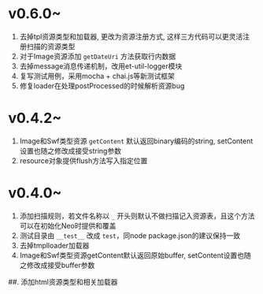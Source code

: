 # v0.6.0~
1. 去掉tpl资源类型和加载器, 更改为资源注册方式, 这样三方代码可以更灵活注册扫描的资源类型
2. 对于Image资源添加 `getDateUri` 方法获取行内数据
3. 去掉message消息传递机制，改用et-util-logger模块
4. 复写测试用例，采用mocha + chai.js等新测试框架
5. 修复loader在处理postProcessed的时候解析资源bug

# v0.4.2~
1. Image和Swf类型资源 `getContent` 默认返回binary编码的string, setContent设置也随之修改成接受string参数
2. resource对象提供flush方法写入指定位置

# v0.4.0~
1. 添加扫描规则，若文件名称以 `_` 开头则默认不做扫描记入资源表，且这个方法可以在初始化Neo时提供和覆盖
2. 测试目录由 `__test__` 改成 `test`，同node package.json的建议保持一致
3. 去掉tmplloader加载器
4. Image和Swf类型资源getContent默认返回原始buffer, setContent设置也随之修改成接受buffer参数


##. 添加html资源类型和相关加载器